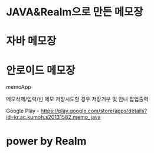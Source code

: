 # JAVA&Realm으로 만든 메모장 
# 자바 메모장
# 안로이드 메모장
memoApp







메모삭제/입력/빈 메모 저장시도할 경우 저장거부 및 안내 팝업출력

Google Play - https://play.google.com/store/apps/details?id=kr.ac.kumoh.s20131582.memo_java


# power by Realm
